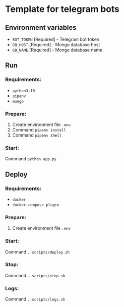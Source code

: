 # Template for telegram bots

## Environment variables

- `BOT_TOKEN` [Required] - Telegram bot token
- `DB_HOST` [Required] - Mongo database host
- `DB_NAME` [Required] - Mongo database name

## Run

### Requirements:

- `python3.10`
- `pipenv`
- `mongo`

### Prepare:

1) Create environment file `.env`
2) Command `pipenv install`
3) Command `pipenv shell`

### Start:

Command `python app.py`

## Deploy

### Requirements:

- `docker`
- `docker-compose-plugin`

### Prepare:

1) Create environment file `.env`

### Start:

Command `. scripts/deploy.sh`

### Stop:

Command `. scripts/stop.sh`

### Logs:

Command `. scripts/logs.sh`
